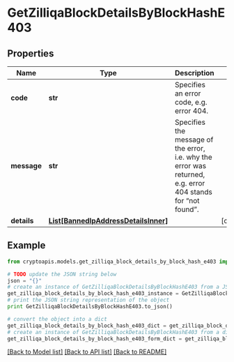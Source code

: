 # GetZilliqaBlockDetailsByBlockHashE403


## Properties
Name | Type | Description | Notes
------------ | ------------- | ------------- | -------------
**code** | **str** | Specifies an error code, e.g. error 404. | 
**message** | **str** | Specifies the message of the error, i.e. why the error was returned, e.g. error 404 stands for “not found”. | 
**details** | [**List[BannedIpAddressDetailsInner]**](BannedIpAddressDetailsInner.md) |  | [optional] 

## Example

```python
from cryptoapis.models.get_zilliqa_block_details_by_block_hash_e403 import GetZilliqaBlockDetailsByBlockHashE403

# TODO update the JSON string below
json = "{}"
# create an instance of GetZilliqaBlockDetailsByBlockHashE403 from a JSON string
get_zilliqa_block_details_by_block_hash_e403_instance = GetZilliqaBlockDetailsByBlockHashE403.from_json(json)
# print the JSON string representation of the object
print GetZilliqaBlockDetailsByBlockHashE403.to_json()

# convert the object into a dict
get_zilliqa_block_details_by_block_hash_e403_dict = get_zilliqa_block_details_by_block_hash_e403_instance.to_dict()
# create an instance of GetZilliqaBlockDetailsByBlockHashE403 from a dict
get_zilliqa_block_details_by_block_hash_e403_form_dict = get_zilliqa_block_details_by_block_hash_e403.from_dict(get_zilliqa_block_details_by_block_hash_e403_dict)
```
[[Back to Model list]](../README.md#documentation-for-models) [[Back to API list]](../README.md#documentation-for-api-endpoints) [[Back to README]](../README.md)


